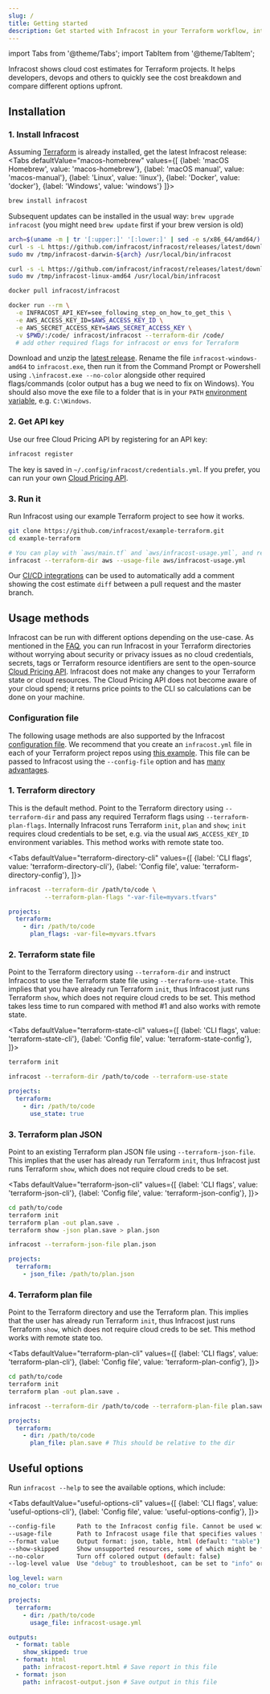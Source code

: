```yaml
---
slug: /
title: Getting started
description: Get started with Infracost in your Terraform workflow, integrate it into your pull requests and CI pipeline and view cost estimates for your AWS/Google cloud infrastructure.
---
```


import Tabs from '@theme/Tabs';
import TabItem from '@theme/TabItem';

Infracost shows cloud cost estimates for Terraform projects. It helps developers, devops and others to quickly see the cost breakdown and compare different options upfront.

## Installation

### 1. Install Infracost
Assuming [Terraform](https://www.terraform.io/downloads.html) is already installed, get the latest Infracost release:
<Tabs
  defaultValue="macos-homebrew"
  values={[
    {label: 'macOS Homebrew', value: 'macos-homebrew'},
    {label: 'macOS manual', value: 'macos-manual'},
    {label: 'Linux', value: 'linux'},
    {label: 'Docker', value: 'docker'},
    {label: 'Windows', value: 'windows'}
  ]}>
  <TabItem value="macos-homebrew">

  ```sh
  brew install infracost
  ```

  Subsequent updates can be installed in the usual way: `brew upgrade infracost` (you might need `brew update` first if your brew version is old)

  </TabItem>
  <TabItem value="macos-manual">

  ```sh
  arch=$(uname -m | tr '[:upper:]' '[:lower:]' | sed -e s/x86_64/amd64/) && \
  curl -s -L https://github.com/infracost/infracost/releases/latest/download/infracost-darwin-${arch}.tar.gz | tar xz -C /tmp && \
  sudo mv /tmp/infracost-darwin-${arch} /usr/local/bin/infracost
  ```

  </TabItem>
  <TabItem value="linux">

  ```sh
  curl -s -L https://github.com/infracost/infracost/releases/latest/download/infracost-linux-amd64.tar.gz | tar xz -C /tmp && \
  sudo mv /tmp/infracost-linux-amd64 /usr/local/bin/infracost
  ```

  </TabItem>
  <TabItem value="docker">

  ```sh
  docker pull infracost/infracost

  docker run --rm \
    -e INFRACOST_API_KEY=see_following_step_on_how_to_get_this \
    -e AWS_ACCESS_KEY_ID=$AWS_ACCESS_KEY_ID \
    -e AWS_SECRET_ACCESS_KEY=$AWS_SECRET_ACCESS_KEY \
    -v $PWD/:/code/ infracost/infracost --terraform-dir /code/
    # add other required flags for infracost or envs for Terraform
  ```

  </TabItem>
  <TabItem value="windows">

  Download and unzip the [latest release](https://github.com/infracost/infracost/releases/latest/download/infracost-windows-amd64.tar.gz). Rename the file `infracost-windows-amd64` to `infracost.exe`, then run it from the Command Prompt or Powershell using `.\infracost.exe --no-color` alongside other required flags/commands (color output has a bug we need to fix on Windows). You should also move the exe file to a folder that is in your `PATH` [environment variable](https://stackoverflow.com/questions/1618280/where-can-i-set-path-to-make-exe-on-windows), e.g. `C:\Windows`.

  </TabItem>
</Tabs>

### 2. Get API key
Use our free Cloud Pricing API by registering for an API key:
```sh
infracost register
```

The key is saved in `~/.config/infracost/credentials.yml`. If you prefer, you can run your own [Cloud Pricing API](faq#can-i-run-my-own-cloud-pricing-api).

### 3. Run it
Run Infracost using our example Terraform project to see how it works.

```sh
git clone https://github.com/infracost/example-terraform.git
cd example-terraform

# You can play with `aws/main.tf` and `aws/infracost-usage.yml`, and re-run infracost to compare costs
infracost --terraform-dir aws --usage-file aws/infracost-usage.yml
```

Our [CI/CD integrations](integrations) can be used to automatically add a comment showing the cost estimate `diff` between a pull request and the master branch.

## Usage methods

Infracost can be run with different options depending on the use-case. As mentioned in the [FAQ](/docs/faq), you can run Infracost in your Terraform directories without worrying about security or privacy issues as no cloud credentials, secrets, tags or Terraform resource identifiers are sent to the open-source [Cloud Pricing API](https://github.com/infracost/cloud-pricing-api). Infracost does not make any changes to your Terraform state or cloud resources. The Cloud Pricing API does not become aware of your cloud spend; it returns price points to the CLI so calculations can be done on your machine.

### Configuration file

The following usage methods are also supported by the Infracost [configuration file](/docs/config_file). We recommend that you create an `infracost.yml` file in each of your Terraform project repos using [this example](https://github.com/infracost/infracost/blob/master/infracost-example.yml). This file can be passed to Infracost using the `--config-file` option and has [many advantages](/docs/config_file#advantages).

### 1. Terraform directory

This is the default method. Point to the Terraform directory using `--terraform-dir` and pass any required Terraform flags using `--terraform-plan-flags`. Internally Infracost runs Terraform `init`, `plan` and `show`; `init` requires cloud credentials to be set, e.g. via the usual `AWS_ACCESS_KEY_ID` environment variables. This method works with remote state too.

<Tabs
  defaultValue="terraform-directory-cli"
  values={[
    {label: 'CLI flags', value: 'terraform-directory-cli'},
    {label: 'Config file', value: 'terraform-directory-config'},
  ]}>
  <TabItem value="terraform-directory-cli">

  ```sh
  infracost --terraform-dir /path/to/code \
            --terraform-plan-flags "-var-file=myvars.tfvars"
  ```

  </TabItem>
  <TabItem value="terraform-directory-config">

  ```yml
  projects:
    terraform:
      - dir: /path/to/code
        plan_flags: -var-file=myvars.tfvars
  ```

  </TabItem>
</Tabs>

### 2. Terraform state file

Point to the Terraform directory using `--terraform-dir` and instruct Infracost to use the Terraform state file using `--terraform-use-state`. This implies that you have already run Terraform `init`, thus Infracost just runs Terraform `show`, which does not require cloud creds to be set. This method takes less time to run compared with method #1 and also works with remote state.

<Tabs
  defaultValue="terraform-state-cli"
  values={[
    {label: 'CLI flags', value: 'terraform-state-cli'},
    {label: 'Config file', value: 'terraform-state-config'},
  ]}>
  <TabItem value="terraform-state-cli">

  ```sh
  terraform init

  infracost --terraform-dir /path/to/code --terraform-use-state
  ```

  </TabItem>
  <TabItem value="terraform-state-config">

  ```yml
  projects:
    terraform:
      - dir: /path/to/code
        use_state: true
  ```

  </TabItem>
</Tabs>

### 3. Terraform plan JSON

Point to an existing Terraform plan JSON file using `--terraform-json-file`. This implies that the user has already run Terraform `init`, thus Infracost just runs Terraform `show`, which does not require cloud creds to be set.

<Tabs
  defaultValue="terraform-json-cli"
  values={[
    {label: 'CLI flags', value: 'terraform-json-cli'},
    {label: 'Config file', value: 'terraform-json-config'},
  ]}>
  <TabItem value="terraform-json-cli">

  ```sh
  cd path/to/code
  terraform init
  terraform plan -out plan.save .
  terraform show -json plan.save > plan.json

  infracost --terraform-json-file plan.json
  ```

  </TabItem>
  <TabItem value="terraform-json-config">

  ```yml
  projects:
    terraform:
      - json_file: /path/to/plan.json
  ```

  </TabItem>
</Tabs>

### 4. Terraform plan file

Point to the Terraform directory and use the Terraform plan. This implies that the user has already run Terraform `init`, thus Infracost just runs Terraform `show`, which does not require cloud creds to be set. This method works with remote state too.

<Tabs
  defaultValue="terraform-plan-cli"
  values={[
    {label: 'CLI flags', value: 'terraform-plan-cli'},
    {label: 'Config file', value: 'terraform-plan-config'},
  ]}>
  <TabItem value="terraform-plan-cli">

  ```sh
  cd path/to/code
  terraform init
  terraform plan -out plan.save .

  infracost --terraform-dir /path/to/code --terraform-plan-file plan.save
  ```

  </TabItem>
  <TabItem value="terraform-plan-config">

  ```yml
  projects:
    terraform:
      - dir: /path/to/code
        plan_file: plan.save # This should be relative to the dir
  ```

  </TabItem>
</Tabs>

## Useful options

Run `infracost --help` to see the available options, which include:

<Tabs
  defaultValue="useful-options-cli"
  values={[
    {label: 'CLI flags', value: 'useful-options-cli'},
    {label: 'Config file', value: 'useful-options-config'},
  ]}>
  <TabItem value="useful-options-cli">

  ```sh
  --config-file      Path to the Infracost config file. Cannot be used with other flags
  --usage-file       Path to Infracost usage file that specifies values for usage-based resources
  --format value     Output format: json, table, html (default: "table")
  --show-skipped     Show unsupported resources, some of which might be free. Only for table and HTML output (default: false)
  --no-color         Turn off colored output (default: false)
  --log-level value  Use "debug" to troubleshoot, can be set to "info" or "warn" in CI/CD systems to reduce noise
  ```

  </TabItem>
  <TabItem value="useful-options-config">

  ```yml
  log_level: warn
  no_color: true

  projects:
    terraform:
      - dir: /path/to/code
        usage_file: infracost-usage.yml

  outputs:
    - format: table
      show_skipped: true
    - format: html
      path: infracost-report.html # Save report in this file
    - format: json
      path: infracost-output.json # Save output in this file
  ```

  </TabItem>
</Tabs>
